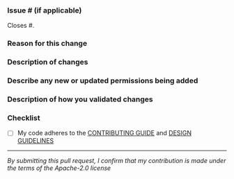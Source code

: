 ### Issue # (if applicable)

Closes #<issue number here>.

### Reason for this change

<!--What is the bug or use case behind this change?-->

### Description of changes

<!--
What code changes did you make? 
Why do these changes address the issue?
What alternatives did you consider and reject?
What design decisions have you made?
-->

### Describe any new or updated permissions being added

<!-- What new or updated IAM permissions are needed to support the changes being introduced? -->


### Description of how you validated changes

<!-- Have you added any unit tests and/or integration tests? Did you test by hand? -->

### Checklist
- [ ] My code adheres to the [CONTRIBUTING GUIDE](https://github.com/aws/aws-cdk/blob/main/CONTRIBUTING.md) and [DESIGN GUIDELINES](https://github.com/aws/aws-cdk/blob/main/docs/DESIGN_GUIDELINES.md)

----

*By submitting this pull request, I confirm that my contribution is made under the terms of the Apache-2.0 license*

